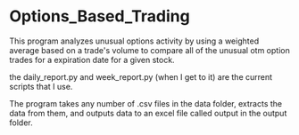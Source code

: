 # Options_Based_Trading
This program analyzes unusual options activity by using a weighted average based on a trade's volume to compare all of the unusual otm option trades for a expiration date for a given stock.

the daily_report.py and week_report.py (when I get to it) are the current scripts that I use. 

The program takes any number of .csv files in the data folder, extracts the data from them, and outputs data to an excel file called output in the output folder.

